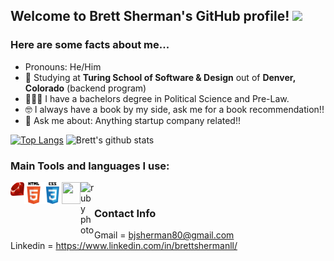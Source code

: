 ## Welcome to Brett Sherman's GitHub profile! <img src="https://raw.githubusercontent.com/MartinHeinz/MartinHeinz/master/wave.gif" width="30px">
### Here are some facts about me...
- Pronouns: He/Him
- 📖 Studying at **Turing School of Software & Design** out of **Denver, Colorado** (backend program)
- 👨🏼‍🎓 I have a bachelors degree in Political Science and Pre-Law. 
- 🤓 I always have a book by my side, ask me for a book recommendation!!
- 💬 Ask me about: Anything startup company related!!

[![Top Langs](https://github-readme-stats.vercel.app/api/top-langs/?username=BJSherman80&show_icons=true&theme=default)](https://github.com/BJSherman80/github-readme-stats)
![Brett's github stats](https://github-readme-stats.vercel.app/api?username=BJSHerman80&show_icons=true&theme=default)

### Main Tools and languages I use: 

<img align="left" alt="ruby photo" width="22px" src="https://raw.githubusercontent.com/github/explore/80688e429a7d4ef2fca1e82350fe8e3517d3494d/topics/ruby/ruby.png" />
<img align="left" alt="html photo" height="35px" width="30px" src="https://raw.githubusercontent.com/github/explore/80688e429a7d4ef2fca1e82350fe8e3517d3494d/topics/html/html.png" />
<img align="left" alt="css photo" height="35px" width="30px" src="https://raw.githubusercontent.com/github/explore/80688e429a7d4ef2fca1e82350fe8e3517d3494d/topics/css/css.png" />
<img align="left" height="35px" width="30px" src=https://eggerapps.at/pgcommander/img/pg-commander-icon.png /> 
<img align="left" alt="ruby photo" width="22px" src="https://camo.githubusercontent.com/94fa83e498c5e132e5ce0b082b262ad29e79cd6d/68747470733a2f2f63646e2e6a7364656c6976722e6e65742f6e706d2f73696d706c652d69636f6e734076332f69636f6e732f736c61636b2e737667" /><br/>


### Contact Info

Gmail =  bjsherman80@gmail.com
<br>
Linkedin = https://www.linkedin.com/in/brettshermanll/




<!--
**BJSherman80/BJSherman80** is a ✨ _special_ ✨ repository because its `README.md` (this file) appears on your GitHub profile.



